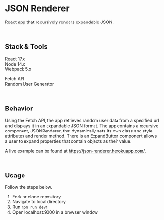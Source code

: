 # JSON Renderer
React app that recursively renders expandable JSON.

&nbsp;
## Stack & Tools
React 17.x  
Node 14.x  
Webpack 5.x  

Fetch API  
Random User Generator

&nbsp;
## Behavior

Using the Fetch API, the app retrieves random user data from a specified url and
displays it in an expandable JSON format. The app contains a recursive component,
JSONRenderer, that dynamically sets its own class and style attributes and
render method. There is an ExpandButton component allows a user to expand
properties that contain objects as their value.  
  
A live example can be found at https://json-renderer.herokuapp.com/.

&nbsp;
## Usage
Follow the steps below.
1. Fork or clone repository
2. Navigate to local directory
3. Run `npm run devf`
4. Open localhost:9000 in a browser window
